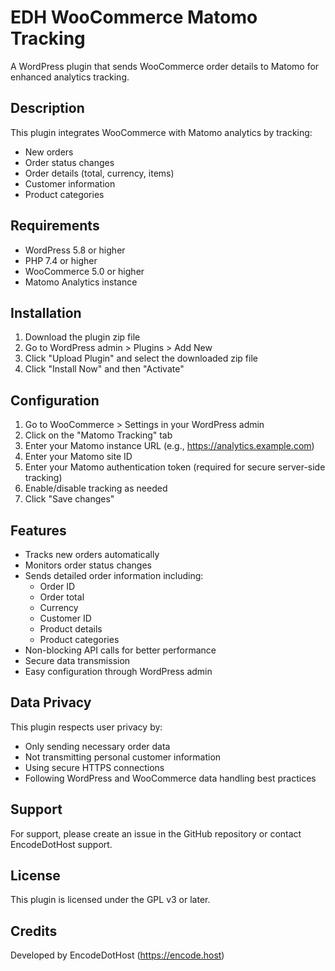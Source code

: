 # EDH WooCommerce Matomo Tracking

A WordPress plugin that sends WooCommerce order details to Matomo for enhanced analytics tracking.

## Description

This plugin integrates WooCommerce with Matomo analytics by tracking:
- New orders
- Order status changes
- Order details (total, currency, items)
- Customer information
- Product categories

## Requirements

- WordPress 5.8 or higher
- PHP 7.4 or higher
- WooCommerce 5.0 or higher
- Matomo Analytics instance

## Installation

1. Download the plugin zip file
2. Go to WordPress admin > Plugins > Add New
3. Click "Upload Plugin" and select the downloaded zip file
4. Click "Install Now" and then "Activate"

## Configuration

1. Go to WooCommerce > Settings in your WordPress admin
2. Click on the "Matomo Tracking" tab
3. Enter your Matomo instance URL (e.g., https://analytics.example.com)
4. Enter your Matomo site ID
5. Enter your Matomo authentication token (required for secure server-side tracking)
6. Enable/disable tracking as needed
7. Click "Save changes"

## Features

- Tracks new orders automatically
- Monitors order status changes
- Sends detailed order information including:
  - Order ID
  - Order total
  - Currency
  - Customer ID
  - Product details
  - Product categories
- Non-blocking API calls for better performance
- Secure data transmission
- Easy configuration through WordPress admin

## Data Privacy

This plugin respects user privacy by:
- Only sending necessary order data
- Not transmitting personal customer information
- Using secure HTTPS connections
- Following WordPress and WooCommerce data handling best practices

## Support

For support, please create an issue in the GitHub repository or contact EncodeDotHost support.

## License

This plugin is licensed under the GPL v3 or later.

## Credits

Developed by EncodeDotHost (https://encode.host)